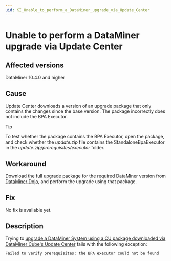 ```yaml
---
uid: KI_Unable_to_perform_a_DataMiner_upgrade_via_Update_Center
---
```


# Unable to perform a DataMiner upgrade via Update Center

## Affected versions

DataMiner 10.4.0 and higher

## Cause

Update Center downloads a version of an upgrade package that only contains the changes since the base version. The package incorrectly does not include the BPA Executor.

> [!TIP]
> To test whether the package contains the BPA Executor, open the package, and check whether the *update.zip* file contains the StandaloneBpaExecutor in the *update.zip/prerequisites/executor* folder.

## Workaround

Download the full upgrade package for the required DataMiner version from [DataMiner Dojo](https://community.dataminer.services/dataminer-server-upgrade-packages/), and perform the upgrade using that package.

## Fix

No fix is available yet.

## Description

Trying to [upgrade a DataMiner System using a CU package downloaded via DataMiner Cube's Update Center](xref:Upgrading_a_DataMiner_Agent_in_the_Update_Center) fails with the following exception:

`Failed to verify prerequisites: the BPA executor could not be found`
